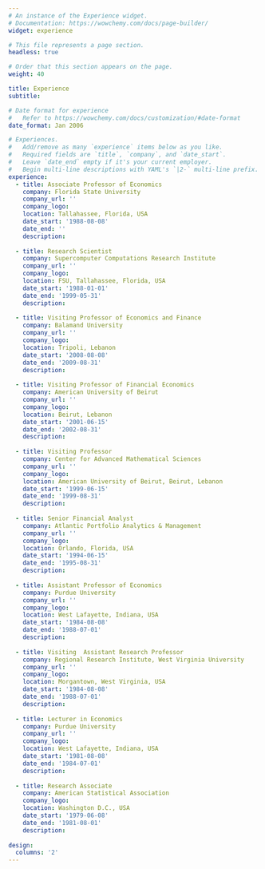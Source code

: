 ```yaml
---
# An instance of the Experience widget.
# Documentation: https://wowchemy.com/docs/page-builder/
widget: experience

# This file represents a page section.
headless: true

# Order that this section appears on the page.
weight: 40

title: Experience
subtitle:

# Date format for experience
#   Refer to https://wowchemy.com/docs/customization/#date-format
date_format: Jan 2006

# Experiences.
#   Add/remove as many `experience` items below as you like.
#   Required fields are `title`, `company`, and `date_start`.
#   Leave `date_end` empty if it's your current employer.
#   Begin multi-line descriptions with YAML's `|2-` multi-line prefix.
experience:
  - title: Associate Professor of Economics
    company: Florida State University
    company_url: ''
    company_logo:  
    location: Tallahassee, Florida, USA
    date_start: '1988-08-08'
    date_end: ''
    description:
        
  - title: Research Scientist
    company: Supercomputer Computations Research Institute
    company_url: ''
    company_logo: 
    location: FSU, Tallahassee, Florida, USA
    date_start: '1988-01-01'
    date_end: '1999-05-31'
    description:
    
  - title: Visiting Professor of Economics and Finance
    company: Balamand University
    company_url: ''
    company_logo:  
    location: Tripoli, Lebanon
    date_start: '2008-08-08'
    date_end: '2009-08-31'
    description:
    
  - title: Visiting Professor of Financial Economics
    company: American University of Beirut
    company_url: ''
    company_logo:  
    location: Beirut, Lebanon
    date_start: '2001-06-15'
    date_end: '2002-08-31'
    description: 
    
  - title: Visiting Professor 
    company: Center for Advanced Mathematical Sciences 
    company_url: ''
    company_logo:  
    location: American University of Beirut, Beirut, Lebanon
    date_start: '1999-06-15'
    date_end: '1999-08-31'
    description: 
    
  - title: Senior Financial Analyst 
    company: Atlantic Portfolio Analytics & Management 
    company_url: ''
    company_logo:  
    location: Orlando, Florida, USA
    date_start: '1994-06-15'
    date_end: '1995-08-31'
    description:  
    
  - title: Assistant Professor of Economics
    company: Purdue University
    company_url: ''
    company_logo:  
    location: West Lafayette, Indiana, USA
    date_start: '1984-08-08'
    date_end: '1988-07-01'
    description:   
    
  - title: Visiting  Assistant Research Professor
    company: Regional Research Institute, West Virginia University
    company_url: ''
    company_logo:  
    location: Morgantown, West Virginia, USA
    date_start: '1984-08-08'
    date_end: '1988-07-01'
    description:   
    
  - title: Lecturer in Economics
    company: Purdue University
    company_url: ''
    company_logo:  
    location: West Lafayette, Indiana, USA
    date_start: '1981-08-08'
    date_end: '1984-07-01'
    description:     
 
  - title: Research Associate
    company: American Statistical Association
    company_logo:  
    location: Washington D.C., USA
    date_start: '1979-06-08'
    date_end: '1981-08-01'
    description:     
 
design:
  columns: '2'
---
```

